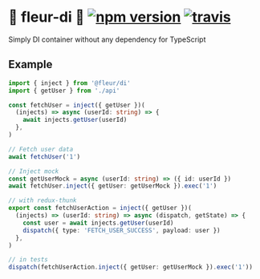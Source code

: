 # 🌼 fleur-di 💉 [![npm version](https://badge.fury.io/js/%40fleur%di.svg)](https://www.npmjs.com/package/@fleur/di) [![travis](https://travis-ci.org/ra-gg/fleur.svg?branch=master)](https://travis-ci.org/ra-gg/fleur)

Simply DI container without any dependency for TypeScript

## Example

```typescript
import { inject } from '@fleur/di'
import { getUser } from './api'

const fetchUser = inject({ getUser })(
  (injects) => async (userId: string) => {
    await injects.getUser(userId)
  },
)

// Fetch user data
await fetchUser('1')

// Inject mock
const getUserMock = async (userId: string) => ({ id: userId })
await fetchUser.inject({ getUser: getUserMock }).exec('1')

// with redux-thunk
export const fetchUserAction = inject({ getUser })(
  (injects) => (userId: string) => async (dispatch, getState) => {
    const user = await injects.getUser(userId)
    dispatch({ type: 'FETCH_USER_SUCCESS', payload: user })
  },
)

// in tests
dispatch(fetchUserAction.inject({ getUser: getUserMock }).exec('1'))
```
